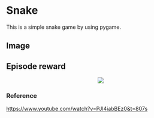 # Snake

This is a simple snake game by using pygame.

## Image

## Episode reward

<center> <img src="imamges/episode_reward.png"> </center>


### Reference

https://www.youtube.com/watch?v=PJl4iabBEz0&t=807s